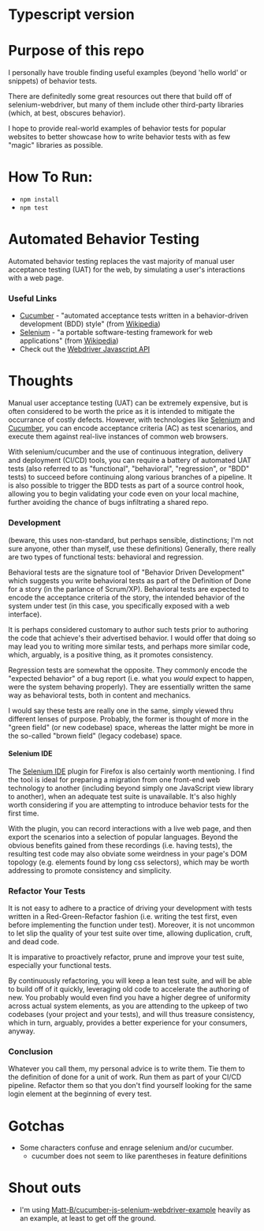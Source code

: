 # Typescript version

# Purpose of this repo
I personally have trouble finding useful examples (beyond 'hello world' or snippets) of behavior tests.

There are definitedly some great resources out there that build off of selenium-webdriver, but many of them include other third-party libraries (which, at best, obscures behavior).

I hope to provide real-world examples of behavior tests for popular websites to better showcase how to write behavior tests with as few "magic" libraries as possible.

# How To Run:
* `npm install`
* `npm test`

# Automated Behavior Testing
Automated behavior testing replaces the vast majority of manual user acceptance testing (UAT) for the web, by simulating a user's interactions with a web page.

### Useful Links
* [Cucumber](https://cucumber.io/) - "automated acceptance tests written in a behavior-driven development (BDD) style" (from [Wikipedia](https://en.wikipedia.org/wiki/Cucumber_(software)))
* [Selenium](http://www.seleniumhq.org/) - "a portable software-testing framework for web applications" (from [Wikipedia](https://en.wikipedia.org/wiki/Selenium_(software)))
* Check out the [Webdriver Javascript API](https://seleniumhq.github.io/selenium/docs/api/javascript/index.html)

# Thoughts
Manual user acceptance testing (UAT) can be extremely expensive, but is often considered to be worth the price as it is intended to mitigate the occurrance of costly defects. However, with technologies like [Selenium](http://www.seleniumhq.org/) and [Cucumber](https://cucumber.io/), you can encode acceptance criteria (AC) as test scenarios, and execute them against real-live instances of common web browsers.

With selenium/cucumber and the use of continuous integration, delivery and deployment (CI/CD) tools, you can require a battery of automated UAT tests (also referred to as "functional", "behavioral", "regression", or "BDD" tests) to succeed before continuing along various branches of a pipeline. It is also possible to trigger the BDD tests as part of a source control hook, allowing you to begin validating your code even on your local machine, further avoiding the chance of bugs infiltrating a shared repo.

### Development
(beware, this uses non-standard, but perhaps sensible, distinctions; I'm not sure anyone, other than myself, use these definitions)
Generally, there really are two types of functional tests: behavioral and regression.

Behavioral tests are the signature tool of "Behavior Driven Development" which suggests you write behavioral tests as part of the Definition of Done for a story (in the parlance of Scrum/XP). Behavioral tests are expected to encode the acceptance criteria of the story, the intended behavior of the system under test (in this case, you specifically exposed with a web interface).

It is perhaps considered customary to author such tests prior to authoring the code that achieve's their advertised behavior. I would offer that doing so may lead you to writing more similar tests, and perhaps more similar code, which, arguably, is a positive thing, as it promotes consistency.

Regression tests are somewhat the opposite. They commonly encode the "expected behavior" of a bug report (i.e. what you _would_ expect to happen, were the system behaving properly). They are essentially written the same way as behavioral tests, both in content and mechanics.

I would say these tests are really one in the same, simply viewed thru different lenses of purpose. Probably, the former is thought of more in the "green field" (or new codebase) space, whereas the latter might be more in the so-called "brown field" (legacy codebase) space.

#### Selenium IDE
The [Selenium IDE](https://addons.mozilla.org/en-US/firefox/addon/selenium-ide/) plugin for Firefox is also certainly worth mentioning. I find the tool is ideal for preparing a migration from one front-end web technology to another (including beyond simply one JavaScript view library to another), when an adequate test suite is unavailable. It's also highly worth considering if you are attempting to introduce behavior tests for the first time.

With the plugin, you can record interactions with a live web page, and then export the scenarios into a selection of popular languages. Beyond the obvious benefits gained from these recordings (i.e. having tests), the resulting test code may also obviate some weirdness in your page's DOM topology (e.g. elements found by long css selectors), which may be worth addressing to promote consistency and simplicity.

### Refactor Your Tests
It is not easy to adhere to a practice of driving your development with tests written in a Red-Green-Refactor fashion (i.e. writing the test first, even before implementing the function under test). Moreover, it is not uncommon to let slip the quality of your test suite over time, allowing duplication, cruft, and dead code.

It is imparative to proactively refactor, prune and improve your test suite, especially your functional tests.

By continuously refactoring, you will keep a lean test suite, and will be able to build off of it quickly, leveraging old code to accelerate the authoring of new. You probably would even find you have a higher degree of uniformity across actual system elements, as you are attending to the upkeep of two codebases (your project and your tests), and will thus treasure consistency, which in turn, arguably, provides a better experience for your consumers, anyway.

### Conclusion
Whatever you call them, my personal advice is to write them. Tie them to the definition of done for a unit of work. Run them as part of your CI/CD pipeline. Refactor them so that you don't find yourself looking for the same login element at the beginning of every test.

# Gotchas
* Some characters confuse and enrage selenium and/or cucumber.
  * cucumber does not seem to like parentheses in feature definitions

# Shout outs
* I'm using [Matt-B/cucumber-js-selenium-webdriver-example](https://github.com/Matt-B/cucumber-js-selenium-webdriver-example) heavily as an example, at least to get off the ground.
